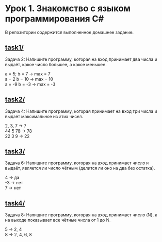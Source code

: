 # Урок 1. Знакомство с языком программирования С#

В репозитории содержится выполненное домашнее задание.

## **[task1/](task1/Program.cs)**

Задача 2: Напишите программу, которая на вход принимает два числа и выдаёт, какое число большее, а какое меньшее.

a = 5; b = 7 -> max = 7  
a = 2 b = 10 -> max = 10  
a = -9 b = -3 -> max = -3

## **[task2/](task2/Program.cs)**

Задача 4: Напишите программу, которая принимает на вход три числа и выдаёт максимальное из этих чисел.

2, 3, 7 -> 7  
44 5 78 -> 78  
22 3 9 -> 22

## **[task3/](task3/Program.cs)**

Задача 6: Напишите программу, которая на вход принимает число и выдаёт, является ли число чётным (делится ли оно на два без остатка).

4 -> да  
-3 -> нет  
7 -> нет

## **[task4/](task4/Program.cs)**

Задача 8: Напишите программу, которая на вход принимает число (N), а на выходе показывает все чётные числа от 1 до N.

5 -> 2, 4  
8 -> 2, 4, 6, 8